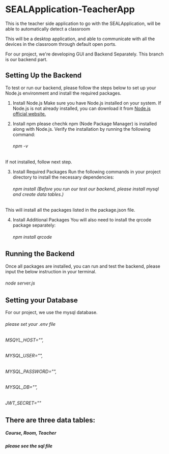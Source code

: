 # SEALApplication-TeacherApp
This is the teacher side application to go with the SEALApplication, will be able to automatically detect a classroom

This will be a desktop application, and able to communicate with all the devices in the classroom through default open ports. 

For our project, we're developing GUI and Backend Separately. This branch is our backend part.

## Setting Up the Backend
To test or run our backend, please follow the steps below to set up your Node.js environment and install the required packages.

1. Install Node.js
Make sure you have Node.js installed on your system. If Node.js is not already installed, you can download it from [Node.js official website.](https://nodejs.org/en)

2. Install npm
please chechk npm (Node Package Manager) is installed along with Node.js. Verify the installation by running the following command:
   ###### npm -v   
If not installed, follow next step.

3. Install Required Packages
Run the following commands in your project directory to install the necessary dependencies:
    ###### npm install (Before you run our test our backend, please install mysql and create data tables.)

This will install all the packages listed in the package.json file.

4. Install Additional Packages
You will also need to install the qrcode package separately:
    ###### npm install qrcode

## Running the Backend
Once all packages are installed, you can run and test the backend, please input the below instruction in your terminal.
###### node server.js  

## Setting your Database
For our project, we use the mysql database.
###### please set your .env file
###### MSQYL_HOST="",
###### MYSQL_USER="",
###### MYSQL_PASSWORD="",
###### MYSQL_DB="",
###### JWT_SECRET=""


## There are three data tables: 
#####  Course, Room, Teacher
#####  please see the sql file 


